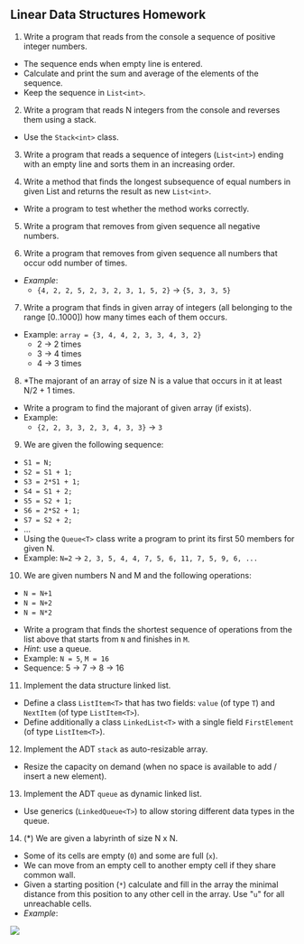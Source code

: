 ## Linear Data Structures Homework

1. Write a program that reads from the console a sequence of positive integer numbers.
  - The sequence ends when empty line is entered.
  - Calculate and print the sum and average of the elements of the sequence.
  - Keep the sequence in `List<int>`.

2. Write a program that reads N integers from the console and reverses them using a stack.
  - Use the `Stack<int>` class.

3. Write a program that reads a sequence of integers (`List<int>`) ending with an empty line and sorts them in an increasing order.

4. Write a method that finds the longest subsequence of equal numbers in given List<int> and returns the result as new `List<int>`.
  - Write a program to test whether the method works correctly.

5. Write a program that removes from given sequence all negative numbers.
 
6. Write a program that removes from given sequence all numbers that occur odd number of times.
  - _Example_:
      - `{4, 2, 2, 5, 2, 3, 2, 3, 1, 5, 2}` &rarr; `{5, 3, 3, 5}`

7. Write a program that finds in given array of integers (all belonging to the range [0..1000]) how many times each of them occurs.
  - Example: `array = {3, 4, 4, 2, 3, 3, 4, 3, 2}`
    - 2 &rarr; 2 times
    - 3 &rarr; 4 times
    - 4 &rarr; 3 times

8. *The majorant of an array of size N is a value that occurs in it at least N/2 + 1 times.
  - Write a program to find the majorant of given array (if exists).
  - Example:
    - `{2, 2, 3, 3, 2, 3, 4, 3, 3}` &rarr; `3`

9. We are given the following sequence:
  - `S1 = N;`
  - `S2 = S1 + 1;`
  - `S3 = 2*S1 + 1;`
  - `S4 = S1 + 2;`
  - `S5 = S2 + 1;`
  - `S6 = 2*S2 + 1;`
  - `S7 = S2 + 2;`
  - ...
  - Using the `Queue<T>` class write a program to print its first 50 members for given N.
  - Example: `N=2` &rarr; `2, 3, 5, 4, 4, 7, 5, 6, 11, 7, 5, 9, 6, ...`

10. We are given numbers N and M and the following operations:
  * `N = N+1`
  * `N = N+2`
  * `N = N*2`

  - Write a program that finds the shortest sequence of operations from the list above that starts from `N` and finishes in `M`.
  - _Hint_: use a queue.
  - Example: `N = 5`, `M = 16`
  - Sequence: 5 &rarr; 7 &rarr; 8 &rarr; 16


11. Implement the data structure linked list.
  - Define a class `ListItem<T>` that has two fields: `value` (of type `T`) and `NextItem` (of type `ListItem<T>`). 
  - Define additionally a class `LinkedList<T>` with a single field `FirstElement` (of type `ListItem<T>`).

12. Implement the ADT `stack` as auto-resizable array.
  - Resize the capacity on demand (when no space is available to add / insert a new element).

13. Implement the ADT `queue` as dynamic linked list.
  - Use generics (`LinkedQueue<T>`) to allow storing different data types in the queue.

14. (*) We are given a labyrinth of size N x N.
  - Some of its cells are empty (`0`) and some are full (`x`).
  - We can move from an empty cell to another empty cell if they share common wall.
  - Given a starting position (`*`) calculate and fill in the array the minimal distance from this position to any other cell in the array. Use "`u`" for all unreachable cells. 
  - _Example_:

<img src="/shunobaka/TelerikAcademy-Homeworks/tree/master/C%23/DSA/02.%20Linear%20Data%20Structures/imgs/matrices.png" />
